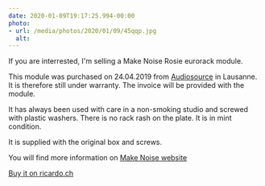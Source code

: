 ```yaml
---
date: 2020-01-09T19:17:25.994-00:00
photo:
- url: /media/photos/2020/01/09/45qqp.jpg
  alt: 
---
```

If you are interrested, I'm selling a Make Noise Rosie eurorack module.

This module was purchased on 24.04.2019 from [Audiosource](https://www.audiosource.ch) in Lausanne. It is therefore still under warranty. The invoice will be provided with the module.

It has always been used with care in a non-smoking studio and screwed with plastic washers. There is no rack rash on the plate.
It is in mint condition.

It is supplied with the original box and screws.

You will find more information on [Make Noise website](https://www.makenoisemusic.com/modules/rosie)

[Buy it on ricardo.ch](https://web.archive.org/web/20210923191323/https://www.ricardo.ch/fr/a/rosie-make-noise-1100564208/)
